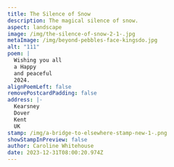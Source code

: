 ```yaml
---
title: The Silence of Snow
description: The magical silence of snow.
aspect: landscape
image: /img/the-silence-of-snow-2-1-.jpg
metaImage: /img/beyond-pebbles-face-kingsdo.jpg
alt: "111"
poem: |
  Wishing you all
  a Happy 
  and peaceful
  2024.
alignPoemLeft: false
removePostcardPadding: false
address: |-
  Kearsney
  Dover
  Kent
  UK
stamp: /img/a-bridge-to-elsewhere-stamp-new-1-.png
showStampInPreview: false
author: Caroline Whitehouse
date: 2023-12-31T08:00:20.974Z
---
```

